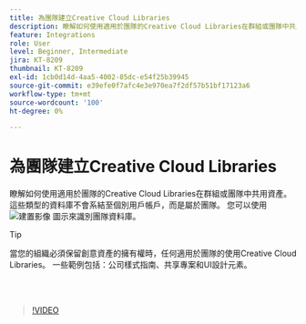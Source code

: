 ```yaml
---
title: 為團隊建立Creative Cloud Libraries
description: 瞭解如何使用適用於團隊的Creative Cloud Libraries在群組或團隊中共用資產
feature: Integrations
role: User
level: Beginner, Intermediate
jira: KT-8209
thumbnail: KT-8209
exl-id: 1cb0d14d-4aa5-4002-85dc-e54f25b39945
source-git-commit: e39efe0f7afc4e3e970ea7f2df57b51bf17123a6
workflow-type: tm+mt
source-wordcount: '100'
ht-degree: 0%

---
```


# 為團隊建立Creative Cloud Libraries

瞭解如何使用適用於團隊的Creative Cloud Libraries在群組或團隊中共用資產。 這些類型的資料庫不會系結至個別用戶帳戶，而是屬於團隊。 您可以使用 ![建置影像](assets/Smock_Building_18_N.png) 圖示來識別團隊資料庫。

>[!TIP]
>
>當您的組織必須保留創意資產的擁有權時，任何適用於團隊的使用Creative Cloud Libraries。 一些範例包括：公司樣式指南、共享專案和UI設計元素。

<br> 

>[!VIDEO](https://video.tv.adobe.com/v/335325?hidetitle=true)
